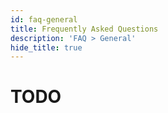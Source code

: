 ```yaml
---
id: faq-general
title: Frequently Asked Questions
description: 'FAQ > General'
hide_title: true
---
```


# TODO
